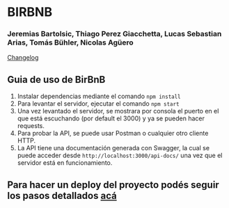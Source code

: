 # BIRBNB

### Jeremias Bartolsic, Thiago Perez Giacchetta, Lucas Sebastian Arias, Tomás Bühler, Nicolas Agüero

[Changelog](./CHANGELOG.md)

## Guia de uso de BirBnB

1. Instalar dependencias mediante el comando `npm install`
2. Para levantar el servidor, ejecutar el comando `npm start`
3. Una vez levantado el servidor, se mostrara por consola el puerto en el que está escuchando (por default el 3000) y ya se pueden hacer requests.
4. Para probar la API, se puede usar Postman o cualquier otro cliente HTTP.
5. La API tiene una documentación generada con Swagger, la cual se puede acceder desde `http://localhost:3000/api-docs/` una vez que el servidor está en funcionamiento.

## Para hacer un deploy del proyecto podés seguir los pasos detallados [acá](Deploy.md)
